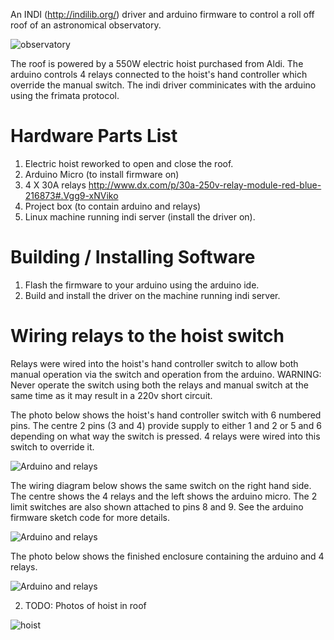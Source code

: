An INDI (http://indilib.org/) driver and arduino firmware to control a roll off roof of an astronomical observatory.

![observatory](https://pbs.twimg.com/media/CFelQpDW0AEEALn.jpg)

The roof is powered by a 550W electric hoist purchased from Aldi.
The arduino controls 4 relays connected to the hoist's hand controller which override the manual switch.
The indi driver comminicates with the arduino using the frimata protocol.

# Hardware Parts List

1. Electric hoist reworked to open and close the roof.
1. Arduino Micro (to install firmware on)
2. 4 X 30A relays http://www.dx.com/p/30a-250v-relay-module-red-blue-216873#.Vgg9-xNViko
3. Project box (to contain arduino and relays)
4. Linux machine running indi server (install the driver on).

# Building / Installing Software

1. Flash the firmware to your arduino using the arduino ide.
2. Build and install the driver on the machine running indi server.

# Wiring relays to the hoist switch

Relays were wired into the hoist's hand controller switch to allow both manual operation via the switch and operation from the arduino.
WARNING: Never operate the switch using both the relays and manual switch at the same time as it may result in a 220v short circuit.

The photo below shows the hoist's hand controller switch with 6 numbered pins. 
The centre 2 pins (3 and 4) provide supply to either 1 and 2 or 5 and 6 depending on what way the switch is pressed.
4 relays were wired into this switch to override it.

![Arduino and relays](https://raw.githubusercontent.com/dokeeffe/indi-aldiroof/master/docs/hand-control.jpg)

The wiring diagram below shows the same switch on the right hand side. The centre shows the 4 relays and the left shows the arduino micro.
The 2 limit switches are also shown attached to pins 8 and 9. See the arduino firmware sketch code for more details.

![Arduino and relays](https://raw.githubusercontent.com/dokeeffe/indi-aldiroof/master/docs/wiring-diagram.jpg)

The photo below shows the finished enclosure containing the arduino and 4 relays.

![Arduino and relays](https://pbs.twimg.com/media/CQlkj6qUsAElgoM.jpg:large)

2. TODO: Photos of hoist in roof

![hoist](https://pbs.twimg.com/media/Cf_WMwnUMAAqjbK.jpg:large)
